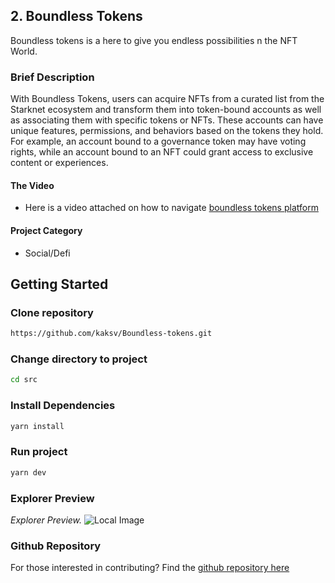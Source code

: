 ## 2. Boundless Tokens

Boundless tokens is a here to give you endless possibilities n the NFT World.

### Brief Description

With Boundless Tokens, users can acquire NFTs from a curated list from the Starknet ecosystem and transform them into token-bound accounts as well as associating them with specific tokens or NFTs. These accounts can have unique features, permissions, and behaviors based on the tokens they hold. For example, an account bound to a governance token may have voting rights, while an account bound to an NFT could grant access to exclusive content or experiences.

#### The Video
- Here is a video attached on how to navigate [boundless tokens platform](https://drive.google.com/file/d/1vw00b8R8kBSxmDLKXWmeZq13u3oq0SPW/view?usp=sharing)

#### Project Category
- Social/Defi

## Getting Started

### Clone repository
```bash
https://github.com/kaksv/Boundless-tokens.git
```

### Change directory to project
```bash
cd src
```

### Install Dependencies
```bash
yarn install
```



### Run project
```bash
yarn dev
```

### Explorer Preview
*Explorer Preview.*
![Local Image](https://drive.google.com/file/d/1IHOBRyeTv7DpS6PLPFEM-ucQmPS3r899/view?usp=drive_link)


### Github Repository
For those interested in contributing? Find the  [github repository here](https://github.com/kaksv/Boundless-tokens.git)
